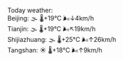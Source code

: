 Today weather:  
Beijing: 🌫  🌡️+19°C 🌬️↓4km/h  
Tianjin: 🌫  🌡️+19°C 🌬️↖19km/h  
Shijiazhuang: 🌫  🌡️+25°C 🌬️↑26km/h  
Tangshan: ☀️   🌡️+18°C 🌬️↑9km/h  
